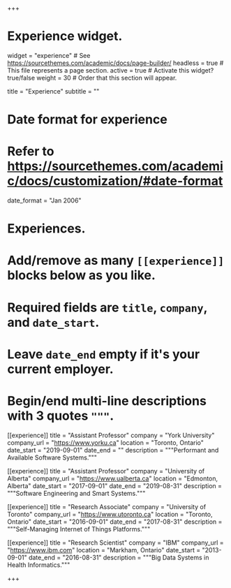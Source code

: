 +++
# Experience widget.
widget = "experience"  # See https://sourcethemes.com/academic/docs/page-builder/
headless = true  # This file represents a page section.
active = true  # Activate this widget? true/false
weight = 30  # Order that this section will appear.

title = "Experience"
subtitle = ""

# Date format for experience
#   Refer to https://sourcethemes.com/academic/docs/customization/#date-format
date_format = "Jan 2006"

# Experiences.
#   Add/remove as many `[[experience]]` blocks below as you like.
#   Required fields are `title`, `company`, and `date_start`.
#   Leave `date_end` empty if it's your current employer.
#   Begin/end multi-line descriptions with 3 quotes `"""`.
[[experience]]
  title = "Assistant Professor"
  company = "York University"
  company_url = "https://www.yorku.ca"
  location = "Toronto, Ontario"
  date_start = "2019-09-01"
  date_end = ""
  description = """Performant and Available Software Systems."""

[[experience]]
  title = "Assistant Professor"
  company = "University of Alberta"
  company_url = "https://www.ualberta.ca"
  location = "Edmonton, Alberta"
  date_start = "2017-09-01"
  date_end = "2019-08-31"
  description = """Software Engineering and Smart Systems."""

[[experience]]
  title = "Research Associate"
  company = "University of Toronto"
  company_url = "https://www.utoronto.ca"
  location = "Toronto, Ontario"
  date_start = "2016-09-01"
  date_end = "2017-08-31"
  description = """Self-Managing Internet of Things Platforms."""
  
  [[experience]]
  title = "Research Scientist"
  company = "IBM"
  company_url = "https://www.ibm.com"
  location = "Markham, Ontario"
  date_start = "2013-09-01"
  date_end = "2016-08-31"
  description = """Big Data Systems in Health Informatics."""

+++
